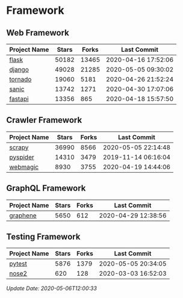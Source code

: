 # Framework

## Web Framework

| Project Name | Stars | Forks | Last Commit |
| ------------ | ----- | ----- | ----------- |
| [flask](https://github.com/pallets/flask) | 50182 | 13465 | 2020-04-16 17:52:06 |
| [django](https://github.com/django/django) | 49028 | 21285 | 2020-05-05 09:30:02 |
| [tornado](https://github.com/tornadoweb/tornado) | 19060 | 5181 | 2020-04-26 21:52:24 |
| [sanic](https://github.com/huge-success/sanic) | 13742 | 1271 | 2020-04-30 17:07:06 |
| [fastapi](https://github.com/tiangolo/fastapi) | 13356 | 865 | 2020-04-18 15:57:50 |

## Crawler Framework

| Project Name | Stars | Forks | Last Commit |
| ------------ | ----- | ----- | ----------- |
| [scrapy](https://github.com/scrapy/scrapy) | 36990 | 8566 | 2020-05-05 22:14:48 |
| [pyspider](https://github.com/binux/pyspider) | 14310 | 3479 | 2019-11-14 06:16:04 |
| [webmagic](https://github.com/code4craft/webmagic) | 8930 | 3755 | 2020-04-19 14:44:06 |

## GraphQL Framework

| Project Name | Stars | Forks | Last Commit |
| ------------ | ----- | ----- | ----------- |
| [graphene](https://github.com/graphql-python/graphene) | 5650 | 612 | 2020-04-29 12:38:56 |

## Testing Framework

| Project Name | Stars | Forks | Last Commit |
| ------------ | ----- | ----- | ----------- |
| [pytest](https://github.com/pytest-dev/pytest) | 5876 | 1379 | 2020-05-05 20:34:05 |
| [nose2](https://github.com/nose-devs/nose2) | 620 | 128 | 2020-03-03 16:52:03 |

*Update Date: 2020-05-06T12:00:33*